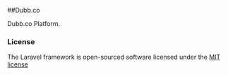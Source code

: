##Dubb.co

Dubb.co Platform.

### License

The Laravel framework is open-sourced software licensed under the [MIT license](http://opensource.org/licenses/MIT)